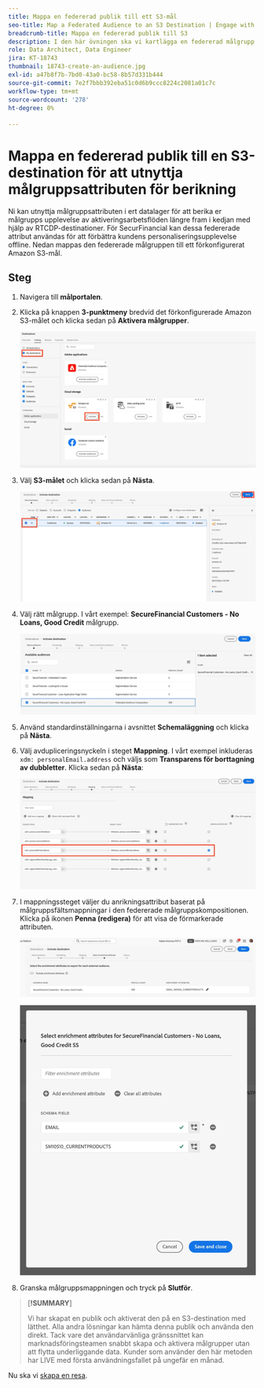 ```yaml
---
title: Mappa en federerad publik till ett S3-mål
seo-title: Map a Federated Audience to an S3 Destination | Engage with audiences directly from your data warehouse using Federated Audience Composition
breadcrumb-title: Mappa en federerad publik till S3
description: I den här övningen ska vi kartlägga en federerad målgrupp till en Real-Time CDP-målgrupp längre fram i kedjan för att stödja en personaliserad offlineupplevelse.
role: Data Architect, Data Engineer
jira: KT-18743
thumbnail: 18743-create-an-audience.jpg
exl-id: a47b8f7b-7bd0-43a0-bc58-8b57d331b444
source-git-commit: 7e2f7bbb392eba51c0d6b9ccc8224c2081a01c7c
workflow-type: tm+mt
source-wordcount: '278'
ht-degree: 0%

---
```


# Mappa en federerad publik till en S3-destination för att utnyttja målgruppsattributen för berikning

Ni kan utnyttja målgruppsattributen i ert datalager för att berika er målgrupps upplevelse av aktiveringsarbetsflöden längre fram i kedjan med hjälp av RTCDP-destinationer. För SecurFinancial kan dessa federerade attribut användas för att förbättra kundens personaliseringsupplevelse offline. Nedan mappas den federerade målgruppen till ett förkonfigurerat Amazon S3-mål.

## Steg

1. Navigera till **målportalen**.

2. Klicka på knappen **3-punktmeny** bredvid det förkonfigurerade Amazon S3-målet och klicka sedan på **Aktivera målgrupper**.

   ![activate-audiences](assets/activate-audiences.png)

3. Välj **S3-målet** och klicka sedan på **Nästa**.

   ![select-s3-destination](assets/select-s3-destination.png)

4. Välj rätt målgrupp. I vårt exempel: **SecureFinancial Customers - No Loans, Good Credit** målgrupp.

   ![select-s3-audience](assets/select-s3-audience.png)

5. Använd standardinställningarna i avsnittet **Schemaläggning** och klicka på **Nästa**.

6. Välj avdupliceringsnyckeln i steget **Mappning**. I vårt exempel inkluderas `xdm: personalEmail.address` och väljs som **Transparens för borttagning av dubbletter**. Klicka sedan på **Nästa**:

   ![dedupliceringsnyckel](assets/deduplication-key.png)

7. I mappningssteget väljer du anrikningsattribut baserat på målgruppsfältsmappningar i den federerade målgruppskompositionen. Klicka på ikonen **Penna (redigera)** för att visa de förmarkerade attributen.

   ![edit-attributes](assets/edit-attributes.png)

   ![final-attributes](assets/final-attribution.png)

8. Granska målgruppsmappningen och tryck på **Slutför**.

>[**!SUMMARY**]
>
> Vi har skapat en publik och aktiverat den på en S3-destination med lätthet. Alla andra lösningar kan hämta denna publik och använda den direkt. Tack vare det användarvänliga gränssnittet kan marknadsföringsteamen snabbt skapa och aktivera målgrupper utan att flytta underliggande data. Kunder som använder den här metoden har LIVE med första användningsfallet på ungefär en månad.


Nu ska vi [skapa en resa](build-journey-federated-audience.md).
